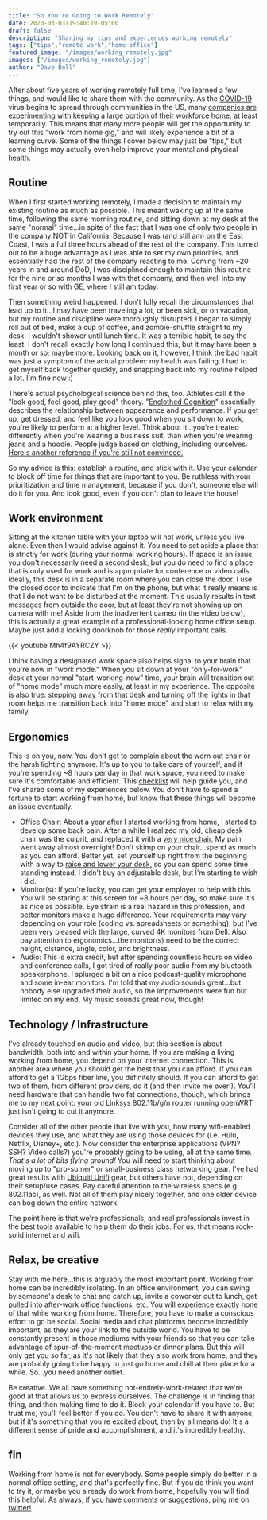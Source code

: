 ```yaml
---
title: "So You're Going to Work Remotely"
date: 2020-03-03T19:40:19-05:00
draft: false
description: "Sharing my tips and experiences working remotely"
tags: ["tips","remote work","home office"]
featured_image: "/images/working_remotely.jpg"
images: ["/images/working_remotely.jpg"]
author: "Dave Bell"
---
```

After about five years of working remotely full time, I've learned a few things, and would like to share them with the community. As the [COVID-19](https://www.cdc.gov/coronavirus/2019-nCoV/summary.html) virus begins to spread through communities in the US, many [companies are experimenting with keeping a large portion of their workforce home](https://www.cnn.com/2020/03/03/business/jpmorgan-coronavirus-work-home/index.html), at least temporarily. This means that many more people will get the opportunity to try out this "work from home gig," and will likely experience a bit of a learning curve. Some of the things I cover below may just be "tips," but some things may actually even help improve your mental and physical health.

## Routine

When I first started working remotely, I made a decision to maintain my existing routine as much as possible. This meant waking up at the same time, following the same morning routine, and sitting down at my desk at the same "normal" time...in spite of the fact that I was one of only two people in the company NOT in California. Because I was (and still am) on the East Coast, I was a full three hours ahead of the rest of the company. This turned out to be a huge advantage as I was able to set my own priorities, and essentially had the rest of the company reacting to me. Coming from ~20 years in and around DoD, I was disciplined enough to maintain this routine for the nine or so months I was with that company, and then well into my first year or so with GE, where I still am today.

Then something weird happened. I don't fully recall the circumstances that lead up to it...I may have been traveling a lot, or been sick, or on vacation, but my routine and discipline were thoroughly disrupted. I began to simply roll out of bed, make a cup of coffee, and zombie-shuffle straight to my desk. I wouldn't shower until lunch time. It was a terrible habit, to say the least. I don't recall exactly how long I continued this, but it may have been a month or so; maybe more. Looking back on it, however, I think the bad habit was just a symptom of the actual problem: my health was failing. I had to get myself back together quickly, and snapping back into my routine helped a lot. I'm fine now :)

There's actual psychological science behind this, too. Athletes call it the "look good, feel good, play good" theory. "[Enclothed Cognition](https://www.sciencedirect.com/science/article/abs/pii/S0022103112000200)" essentially describes the relationship between appearance and performance. If you get up, get dressed, and feel like you look good when you sit down to work, you're likely to perform at a higher level. Think about it…you're treated differently when you're wearing a business suit, than when you're wearing jeans and a hoodie. People judge based on clothing, including ourselves. [Here's another reference if you're still not convinced.](https://www.businessinsider.com/what-to-wear-work-from-home-2014-8)

So my advice is this: establish a routine, and stick with it. Use your calendar to block off time for things that are important to you. Be ruthless with your prioritization and time management, because if you don't, someone else will do it for you. And look good, even if you don't plan to leave the house!

## Work environment

Sitting at the kitchen table with your laptop will not work, unless you live alone. Even then I would advise against it. You need to set aside a place that is strictly for work (during your normal working hours). If space is an issue, you don't necessarily need a second desk, but you do need to find a place that is only used for work and is appropriate for conference or video calls. Ideally, this desk is in a separate room where you can close the door. I use the closed door to indicate that I'm on the phone, but what it really means is that I do not want to be disturbed at the moment. This usually results in text messages from outside the door, but at least they're not showing up on camera with me! Aside from the inadvertent cameo (in the video below), this is actually a great example of a professional-looking home office setup. Maybe just add a locking doorknob for those _really_ important calls.

{{< youtube Mh4f9AYRCZY >}}

I think having a designated work space also helps signal to your brain that you're now in "work mode." When you sit down at your "only-for-work" desk at your normal "start-working-now" time, your brain will transition out of "home mode" much more easily, at least in my experience. The opposite is also true: stepping away from that desk and turning off the lights in that room helps me transition back into "home mode" and start to relax with my family.

## Ergonomics

This is on you, now. You don't get to complain about the worn out chair or the harsh lighting anymore. It's up to you to take care of yourself, and if you're spending ~8 hours per day in that work space, you need to make sure it's comfortable and efficient. This [checklist](https://ergo-plus.com/ergonomic-design-checklists/) will help guide you, and I've shared some of my experiences below. You don't have to spend a fortune to start working from home, but know that these things will become an issue eventually.

* Office Chair: About a year after I started working from home, I started to develop some back pain. After a while I realized my old, cheap desk chair was the culprit, and replaced it with a [very nice chair.](https://www.hermanmiller.com/products/seating/office-chairs/aeron-chairs/) My pain went away almost overnight! Don't skimp on your chair…spend as much as you can afford. Better yet, set yourself up right from the beginning with a way to [raise and lower your desk,](https://www.vari.com) so you can spend some time standing instead.  I didn't buy an adjustable desk, but I'm starting to wish I did.
* Monitor(s): If you're lucky, you can get your employer to help with this. You will be staring at this screen for ~8 hours per day, so make sure it's as nice as possible. Eye strain is a real hazard in this profession, and better monitors make a huge difference. Your requirements may vary depending on your role (coding vs. spreadsheets or something), but I've been very pleased with the large, curved 4K monitors from Dell. Also pay attention to ergonomics...the monitor(s) need to be the correct height, distance, angle, color, and brightness.
* Audio: This is extra credit, but after spending countless hours on video and conference calls, I got tired of really poor audio from my bluetooth speakerphone. I splurged a bit on a nice podcast-quality microphone and some in-ear monitors. I'm told that my audio sounds great...but nobody else upgraded _their_ audio, so the improvements were fun but limited on my end. My music sounds great now, though!

## Technology / Infrastructure

I've already touched on audio and video, but this section is about bandwidth, both into and within your home. If you are making a living working from home, you depend on your internet connection. This is another area where you should get the best that you can afford. If you can afford to get a 1Gbps fiber line, you definitely should. If you can afford to get two of them, from different providers, do it (and then invite me over!). You'll need hardware that can handle two fat connections, though, which brings me to my next point: your old Linksys 802.11b/g/n router running openWRT just isn't going to cut it anymore.

Consider all of the other people that live with you, how many wifi-enabled devices they use, and what they are using those devices for (i.e. Hulu, Netflix, Disney+, etc.). Now consider the enterprise applications (VPN? SSH? Video calls?) you're probably going to be using, all at the same time. _That's a lot of bits flying around!_ You will need to start thinking about moving up to "pro-sumer" or small-business class networking gear. I've had great results with [Ubiquiti Unifi](https://unifi-network.ui.com) gear, but others have not, depending on their setup/use cases. Pay careful attention to the wireless specs (e.g. 802.11ac), as well. Not all of them play nicely together, and one older device can bog down the entire network.

The point here is that we're professionals, and real professionals invest in the best tools available to help them do their jobs. For us, that means rock-solid internet and wifi.

## Relax, be creative

Stay with me here…this is arguably the most important point. Working from home can be incredibly isolating. In an office environment, you can swing by someone's desk to chat and catch up, invite a coworker out to lunch, get pulled into after-work office functions, etc. You will experience exactly none of that while working from home. Therefore, you have to make a conscious effort to go be social. Social media and chat platforms become incredibly important, as they are your link to the outside world. You have to be constantly present in those mediums with your friends so that you can take advantage of spur-of-the-moment meetups or dinner plans. But this will only get you so far, as it's not likely that they also work from home, and they are probably going to be happy to just go home and chill at their place for a while. So…you need another outlet.

Be creative. We all have something not-entirely-work-related that we're good at that allows us to express ourselves. The challenge is in finding that thing, and then making time to do it. Block your calendar if you have to. But trust me, you'll feel better if you do. You don't have to share it with anyone, but if it's something that you're excited about, then by all means do! It's a different sense of pride and accomplishment, and it's incredibly healthy.

## fin

Working from home is not for everybody. Some people simply do better in a normal office setting, and that's perfectly fine. But if you do think you want to try it, or maybe you already do work from home, hopefully you will find this helpful. As always, [if you have comments or suggestions, ping me on twitter!](https://twitter.com/operant)
